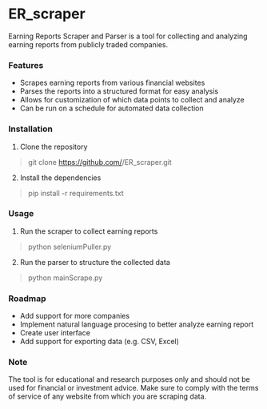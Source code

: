# ER_scraper

Earning Reports Scraper and Parser is a tool for collecting and analyzing earning reports from publicly traded companies.

### Features
- Scrapes earning reports from various financial websites
- Parses the reports into a structured format for easy analysis
- Allows for customization of which data points to collect and analyze
- Can be run on a schedule for automated data collection

### Installation
1. Clone the repository
> git clone https://github.com/<your-github-username>/ER_scraper.git
2. Install the dependencies
> pip install -r requirements.txt

### Usage
1. Run the scraper to collect earning reports
> python seleniumPuller.py
2. Run the parser to structure the collected data
> python mainScrape.py

### Roadmap
- Add support for more companies
- Implement natural language procesing to better analyze earning report
- Create user interface
- Add support for exporting data (e.g. CSV, Excel)

### Note
The tool is for educational and research purposes only and should not be used for financial or investment advice. Make sure to comply with the terms of service of any website from which you are scraping data.
